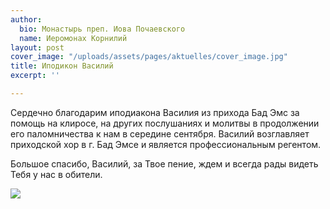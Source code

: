 ```yaml
---
author:
  bio: Монастырь преп. Иова Почаевского
  name: Иеромонах Корнилий
layout: post
cover_image: "/uploads/assets/pages/aktuelles/cover_image.jpg"
title: Иподикон Василий
excerpt: ''

---
```

Сердечно благодарим иподиакона Василия из прихода Бад Эмс за помощь на клиросе, на других послушаниях и молитвы в продолжении его паломничества к нам в середине сентября. Василий возглавляет приходской хор в г. Бад Эмсе и является профессиональным регентом.

Большое спасибо, Василий, за Твое пение, ждем и всегда рады видеть Тебя у нас в обители.

![](https://res.cloudinary.com/hiobmon/image/upload/v1601057860/media/2020/cbfe67a7-c46a-43a2-9bc3-2c3ebd2ead22_dklwgk.jpg)